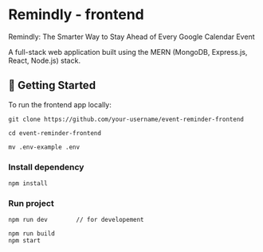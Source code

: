 #  Remindly - frontend

Remindly: The Smarter Way to Stay Ahead of Every Google Calendar Event

A full-stack web application built using the MERN (MongoDB, Express.js, React, Node.js) stack.


## 🚀 Getting Started

To run the frontend app locally:

```
git clone https://github.com/your-username/event-reminder-frontend

cd event-reminder-frontend

mv .env-example .env
```

### Install dependency
```
npm install
````

### Run project

```
npm run dev        // for developement

npm run build
npm start

```



